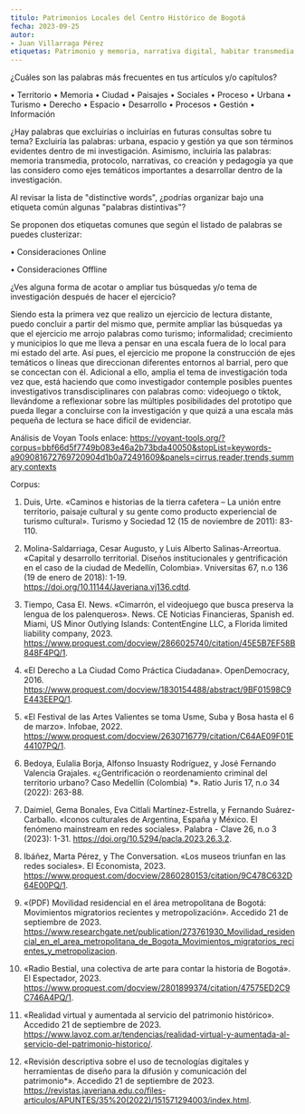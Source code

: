 ```yaml
---
titulo: Patrimonios Locales del Centro Histórico de Bogotá
fecha: 2023-09-25
autor: 
- Juan Villarraga Pérez 
etiquetas: Patrimonio y memoria, narrativa digital, habitar transmedia 
---
```



¿Cuáles son las palabras más frecuentes en tus artículos y/o capítulos?

•	Territorio
•	Memoria
•	Ciudad
•	Paisajes
•	Sociales
•	Proceso
•	Urbana
•	Turismo
•	Derecho
•	Espacio
•	Desarrollo
•	Procesos
•	Gestión
•	Información

¿Hay palabras que excluirías o incluirías en futuras consultas sobre tu tema?
Excluiría las palabras:  urbana, espacio y gestión ya que son términos evidentes dentro de mi investigación. Asimismo, incluiría las palabras: memoria transmedia, protocolo, narrativas, co creación y pedagogía ya que las considero como ejes temáticos importantes a desarrollar dentro de la investigación.  

Al revisar la lista de "distinctive words", ¿podrías organizar bajo una etiqueta común algunas "palabras distintivas"?

Se proponen dos etiquetas comunes que según el listado de palabras se puedes clusterizar:

•	Consideraciones Online 

•	Consideraciones Offline  

¿Ves alguna forma de acotar o ampliar tus búsquedas y/o tema de investigación después de hacer el ejercicio?

Siendo esta la primera vez que realizo un ejercicio de lectura distante, puedo concluir a partir del mismo que, permite ampliar las búsquedas ya que el ejercicio me arrojo palabras como turismo; informalidad; crecimiento y municipios lo que me lleva a pensar en una escala fuera de lo local para mi estado del arte. Así pues, el ejercicio me propone la construcción de ejes temáticos o líneas que direccionan diferentes entornos al barrial, pero que se concectan con él. Adicional a ello, amplia el tema de investigación toda vez que, está haciendo que como investigador contemple posibles puentes investigativos transdisciplinares con palabras como: videojuego o tiktok, llevándome a reflexionar sobre las múltiples posibilidades del prototipo que pueda llegar a concluirse con la investigación y que quizá a una escala más pequeña de lectura se hace difícil de evidenciar. 

Análisis de Voyan Tools enlace:  https://voyant-tools.org/?corpus=bbf66d5f7749b083e46a2b73bda40050&stopList=keywords-a909081672769720904d1b0a72491609&panels=cirrus,reader,trends,summary,contexts

Corpus: 

01. Duis, Urte. «Caminos e historias de la tierra cafetera – La unión entre territorio, paisaje cultural y su gente como producto experiencial de turismo cultural». Turismo y Sociedad 12 (15 de noviembre de 2011): 83-110.

02. Molina-Saldarriaga, Cesar Augusto, y Luis Alberto Salinas-Arreortua. «Capital y desarrollo territorial. Diseños institucionales y gentrificación en el caso de la ciudad de Medellín, Colombia». Vniversitas 67, n.o 136 (19 de enero de 2018): 1-19. https://doi.org/10.11144/Javeriana.vj136.cdtd.

03. Tiempo, Casa El. News. «Cimarrón, el videojuego que busca preserva la lengua de los palenqueros». News. CE Noticias Financieras, Spanish ed. Miami, US Minor Outlying Islands: ContentEngine LLC, a Florida limited liability company, 2023. https://www.proquest.com/docview/2866025740/citation/45E5B7EF58B848F4PQ/1.

04. «El Derecho a La Ciudad Como Práctica Ciudadana». OpenDemocracy, 2016. https://www.proquest.com/docview/1830154488/abstract/9BF01598C9E443EEPQ/1.

05. «El Festival de las Artes Valientes se toma Usme, Suba y Bosa hasta el 6 de marzo». Infobae, 2022. https://www.proquest.com/docview/2630716779/citation/C64AE09F01E44107PQ/1.

06. Bedoya, Eulalia Borja, Alfonso Insuasty Rodríguez, y José Fernando Valencia Grajales. «¿Gentrificación o reordenamiento criminal del territorio urbano? Caso Medellín (Colombia) *». Ratio Juris 17, n.o 34 (2022): 263-88.

07. Daimiel, Gema Bonales, Eva Citlali Martínez-Estrella, y Fernando Suárez-Carballo. «Iconos culturales de Argentina, España y México. El fenómeno mainstream en redes sociales». Palabra - Clave 26, n.o 3 (2023): 1-31. https://doi.org/10.5294/pacla.2023.26.3.2.

08. Ibáñez, Marta Pérez, y The Conversation. «Los museos triunfan en las redes sociales». El Economista, 2023. https://www.proquest.com/docview/2860280153/citation/9C478C632D64E00PQ/1.

09. «(PDF) Movilidad residencial en el área metropolitana de Bogotá: Movimientos migratorios recientes y metropolización». Accedido 21 de septiembre de 2023. https://www.researchgate.net/publication/273761930_Movilidad_residencial_en_el_area_metropolitana_de_Bogota_Movimientos_migratorios_recientes_y_metropolizacion.


10. «Radio Bestial, una colectiva de arte para contar la historia de Bogotá». El Espectador, 2023. https://www.proquest.com/docview/2801899374/citation/47575ED2C9C746A4PQ/1.

11. «Realidad virtual y aumentada al servicio del patrimonio histórico». Accedido 21 de septiembre de 2023. https://www.lavoz.com.ar/tendencias/realidad-virtual-y-aumentada-al-servicio-del-patrimonio-historico/.

12. «Revisión descriptiva sobre el uso de tecnologías digitales y herramientas de diseño para la difusión y comunicación del patrimonio*». Accedido 21 de septiembre de 2023. https://revistas.javeriana.edu.co/files-articulos/APUNTES/35%20(2022)/151571294003/index.html.

